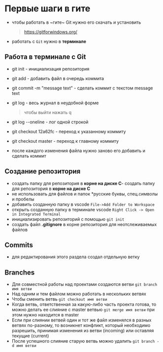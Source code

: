 # Первые шаги в гите

- чтобы работать в ~гите~ Git  нужно его скачать и установить
  > https://gitforwindows.org/
- работать с `Git` нужно в **терминале**

## Работа в терминале c Git

* git init  - инициализация репозитория
* git add - добавить файл в очередь коммита
* git commit -m "message text" - сделать коммит с текстом message text
* git log - весь журнал в неудобной форме
  
  > чтобы выйти нажать q
* git log --oneline - лог одной строкой
* git checkout 12a62fc - переход к указанному коммиту
* git checkout master - переход к главному коммиту
* после каждого изменения файла нужно заново его добавить и сделать коммит

## Создание репозитория

* создать папку для репозитория в **корне на диске C**- создать папку для репозитория в **корне на диске C**
* не использовать для файлов и папок *русские буквы, спец.символы и пробелы
* добавить созданную папку в vscode `File->Add Folder to Workspace`
* открыть созданную папку в терминале vscode `Right Click -> Open in Integrated Terminal`
* инициализировать репозиторий с помощью `git init`
* создать файл **.gitignore** в корне репозитория для неотслеживаемых файлов

## Commits

* для редактирования этого раздела создал отдельную ветку

## Branches

* Для совместной работы над проектами создаются ветви `git branch имя ветви`
* Над одним и тем файлом можно работать в нескольких ветвях
* Чтобы сменить ветвь `git checkout имя ветви`
* Когда ветвь, ответственная за какую-либо часть проекта готова, то можно делать ее слияние с master ветвью `git merge имя ветви` при этом нужно находится в master
* Если при слиянии ветвей один и тот же файл изменялся в разных ветвях по-разному, то возникнет конфликт, который необходимо разрешить, принимая изменения из ветви (incoming) или оставляя текущие (current)
* После успешного слияние старую ветвь можно удалить `git branch -d имя ветви`

